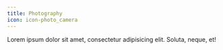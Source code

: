 ```yaml
---
title: Photography
icon: icon-photo_camera
---
```

Lorem ipsum dolor sit amet, consectetur adipisicing elit. Soluta, neque, et!